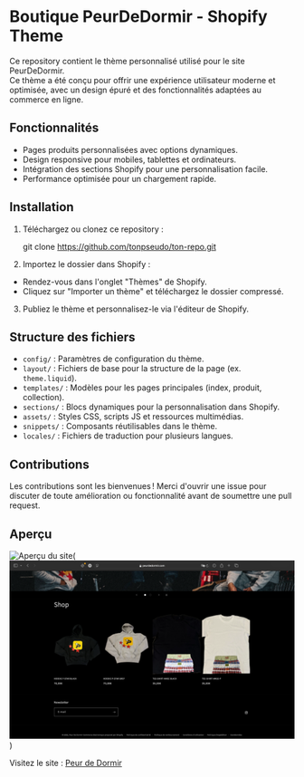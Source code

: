 # Boutique PeurDeDormir - Shopify Theme

Ce repository contient le thème personnalisé utilisé pour le site PeurDeDormir.  
Ce thème a été conçu pour offrir une expérience utilisateur moderne et optimisée, avec un design épuré et des fonctionnalités adaptées au commerce en ligne.

## Fonctionnalités

- Pages produits personnalisées avec options dynamiques.
- Design responsive pour mobiles, tablettes et ordinateurs.
- Intégration des sections Shopify pour une personnalisation facile.
- Performance optimisée pour un chargement rapide.

## Installation

1. Téléchargez ou clonez ce repository :

   git clone https://github.com/tonpseudo/ton-repo.git

2. Importez le dossier dans Shopify :

- Rendez-vous dans l'onglet "Thèmes" de Shopify.
- Cliquez sur "Importer un thème" et téléchargez le dossier compressé.

3. Publiez le thème et personnalisez-le via l'éditeur de Shopify.

## Structure des fichiers

- `config/` : Paramètres de configuration du thème.
- `layout/` : Fichiers de base pour la structure de la page (ex. `theme.liquid`).
- `templates/` : Modèles pour les pages principales (index, produit, collection).
- `sections/` : Blocs dynamiques pour la personnalisation dans Shopify.
- `assets/` : Styles CSS, scripts JS et ressources multimédias.
- `snippets/` : Composants réutilisables dans le thème.
- `locales/` : Fichiers de traduction pour plusieurs langues.

## Contributions

Les contributions sont les bienvenues ! Merci d'ouvrir une issue pour discuter de toute amélioration ou fonctionnalité avant de soumettre une pull request.

## Aperçu

![Aperçu du site](Homepage_PDD.png)(![Aperçu du site](Homepage_PDD(2).png))

Visitez le site : [Peur de Dormir](peurdedormir.com)